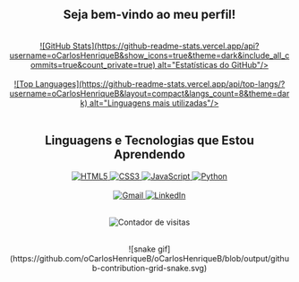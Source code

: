 <div align="center">
  <h2>Seja bem-vindo ao meu perfil!</h2>
</div>

<br />

<div align="center">
  <!-- Estatísticas do GitHub -->
  <a href="https://github.com/oCarlosHenriqueB">
    ![GitHub Stats](https://github-readme-stats.vercel.app/api?username=oCarlosHenriqueB&show_icons=true&theme=dark&include_all_commits=true&count_private=true)
 alt="Estatísticas do GitHub"/>
  </a>
</div>

<br />

<div align="center">
  <!-- Linguagens Mais Utilizadas -->
  <a href="https://github.com/oCarlosHenriqueB">
   ![Top Languages](https://github-readme-stats.vercel.app/api/top-langs/?username=oCarlosHenriqueB&layout=compact&langs_count=8&theme=dark)
 alt="Linguagens mais utilizadas"/>
  </a>
</div>

<br />

<div align="center">
  <!-- Linguagens e Tecnologias -->
  <h2>Linguagens e Tecnologias que Estou Aprendendo</h2>
  <a href="https://developer.mozilla.org/en-US/docs/Web/HTML" target="_blank">
    <img src="https://img.shields.io/badge/-HTML5-E34F26?style=for-the-badge&logo=html5&logoColor=white" alt="HTML5"/>
  </a>
  <a href="https://developer.mozilla.org/en-US/docs/Web/CSS" target="_blank">
    <img src="https://img.shields.io/badge/-CSS3-1572B6?style=for-the-badge&logo=css3&logoColor=white" alt="CSS3"/>
  </a>
  <a href="https://developer.mozilla.org/en-US/docs/Web/JavaScript" target="_blank">
    <img src="https://img.shields.io/badge/-JavaScript-F7DF1E?style=for-the-badge&logo=javascript&logoColor=black" alt="JavaScript"/>
  </a>
  <a href="https://www.python.org/" target="_blank">
    <img src="https://img.shields.io/badge/-Python-3776AB?style=for-the-badge&logo=python&logoColor=white" alt="Python"/>
  </a>
</div>

<br />

<div align="center">
  <!-- Links para Contato -->
  <a href="mailto:ocarloshenriqueb@gmail.com">
    <img src="https://img.shields.io/badge/-Gmail-%23333?style=for-the-badge&logo=gmail&logoColor=white" alt="Gmail"/>
  </a>
  <a href="https://www.linkedin.com/in/oCarlosHenriqueB" target="_blank">
    <img src="https://img.shields.io/badge/-LinkedIn-%230077B5?style=for-the-badge&logo=linkedin&logoColor=white" alt="LinkedIn"/>
  </a>
</div>

<br />

<div align="center">
  <!-- Contador de Visualizações -->
  <p>
    <img align="center" src="https://profile-counter.glitch.me/oCarlosHenriqueB/count.svg" alt="Contador de visitas"/>
  </p>
</div>

<br />

<div align="center">
  <!-- Snake Animation -->
  ![snake gif](https://github.com/oCarlosHenriqueB/oCarlosHenriqueB/blob/output/github-contribution-grid-snake.svg)
</div>
